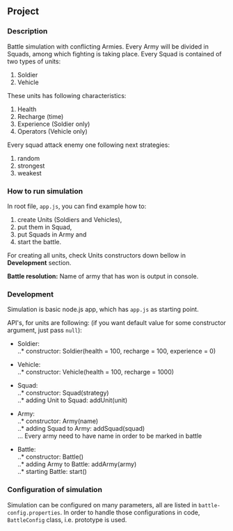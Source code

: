 ## Project
### Description
Battle simulation with conflicting Armies. Every Army will be divided in Squads, among which fighting is taking place. 
Every Squad is contained of two types of units:   
1. Soldier    
2. Vehicle    

These units has following characteristics:   
1. Health    
2. Recharge (time)   
3. Experience (Soldier only)   
4. Operators (Vehicle only)    
   
Every squad attack enemy one following next strategies:   
1. random    
2. strongest   
3. weakest   
   
### How to run simulation
In root file, `app.js`, you can find example how to:  
1. create Units (Soldiers and Vehicles),     
2. put them in Squad,     
3. put Squads in Army and     
4. start the battle.    

For creating all units, check Units constructors down bellow in **Development** section.   

**Battle resolution:** Name of army that has won is output in console.   

### Development   
Simulation is basic node.js app, which has `app.js` as starting point.    

API's, for units are following: (if you want default value for some constructor argument, just pass `null`):   

* Soldier:   
..* constructor: Soldier(health = 100, recharge = 100, experience = 0)    

* Vehicle:   
..* constructor: Vehicle(health = 100, recharge = 1000)   

* Squad:    
..* constructor: Squad(strategy)   
..* adding Unit to Squad: addUnit(unit)   

* Army:   
..* constructor: Army(name)   
..* adding Squad to Army: addSquad(squad)   
... Every army need to have name in order to be marked in battle   

* Battle:  
..* constructor: Battle()   
..* adding Army to Battle: addArmy(army)   
..* starting Battle: start()   

### Configuration of simulation
Simulation can be configured on many parameters, all are listed in `battle-config.properties`.
In order to handle those configurations in code, `BattleConfig` class, i.e. prototype is used.


